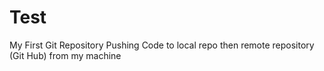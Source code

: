 # Test
My First Git Repository
Pushing Code to local repo then  remote repository (Git Hub) from my machine

